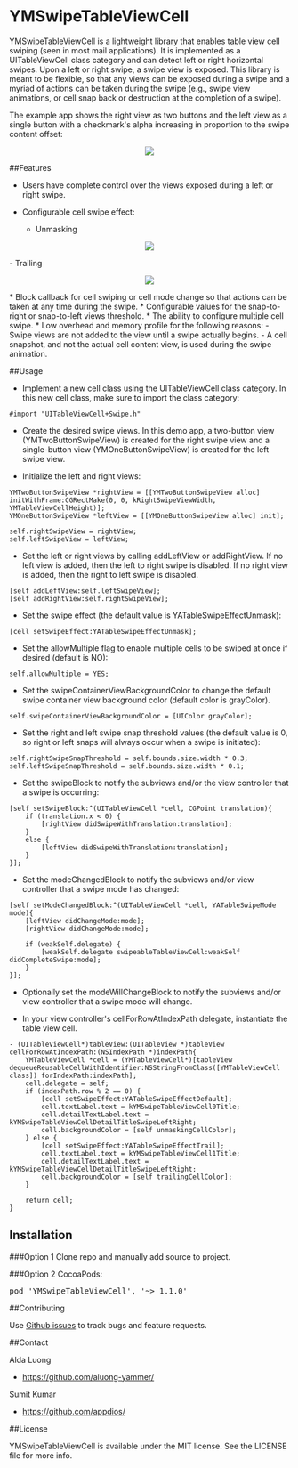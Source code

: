 YMSwipeTableViewCell
===============

YMSwipeTableViewCell is a lightweight library that enables table view cell swiping (seen in most mail applications). It is implemented as a UITableViewCell class category and can detect left or right horizontal swipes. Upon a left or right swipe, a swipe view is exposed. This library is meant to be flexible, so that any views can be exposed during a swipe and a myriad of actions can be taken during the swipe (e.g., swipe view animations, or cell snap back or destruction at the completion of a swipe). 

The example app shows the right view as two buttons and the left view as a single button with a checkmark's alpha increasing in proportion to the swipe content offset:
                            
<p align="center"><img src="https://github.com/aluong-yammer/YMSwipeTableViewCell/blob/master/github-assets/YMSwipeTableViewCellSampleApp.gif?raw=true"/></p>

##Features

* Users have complete control over the views exposed during a left or right swipe.

* Configurable cell swipe effect:
    - Unmasking 
<p align="center"><img src="https://github.com/aluong-yammer/YMSwipeTableViewCell/blob/master/github-assets/YMSwipeTableViewCellUnmaskingSync.gif?raw=true"/></p>
    - Trailing
<p align="center"><img src="https://github.com/aluong-yammer/YMSwipeTableViewCell/blob/master/github-assets/YMSwipeTableViewCellTrailingSync.gif?raw=true"/></p>
* Block callback for cell swiping or cell mode change so that actions can be taken at any time during the swipe.
* Configurable values for the snap-to-right or snap-to-left views threshold.
* The ability to configure multiple cell swipe.
* Low overhead and memory profile for the following reasons:
    - Swipe views are not added to the view until a swipe actually begins.
    - A cell snapshot, and not the actual cell content view, is used during the swipe animation.

##Usage

* Implement a new cell class using the UITableViewCell class category. In this new cell class, make sure to import the class category:

```objc
#import "UITableViewCell+Swipe.h"
```
* Create the desired swipe views. In this demo app, a two-button view (YMTwoButtonSwipeView) is created for the right swipe view and a single-button view (YMOneButtonSwipeView) is created for the left swipe view. 

* Initialize the left and right views:

```objc
YMTwoButtonSwipeView *rightView = [[YMTwoButtonSwipeView alloc] initWithFrame:CGRectMake(0, 0, kRightSwipeViewWidth, YMTableViewCellHeight)];
YMOneButtonSwipeView *leftView = [[YMOneButtonSwipeView alloc] init];

self.rightSwipeView = rightView;
self.leftSwipeView = leftView;
```

* Set the left or right views by calling addLeftView or addRightView. If no left view is added, then the left to right swipe is disabled. If no right view is added, then the right to left swipe is disabled.

```objc
[self addLeftView:self.leftSwipeView];
[self addRightView:self.rightSwipeView];
```

* Set the swipe effect (the default value is YATableSwipeEffectUnmask):

```objc
[cell setSwipeEffect:YATableSwipeEffectUnmask];
```

* Set the allowMultiple flag to enable multiple cells to be swiped at once if desired (default is NO):

```objc
self.allowMultiple = YES;
```

* Set the swipeContainerViewBackgroundColor to change the default swipe container view background color (default color is grayColor).

```objc
self.swipeContainerViewBackgroundColor = [UIColor grayColor];
```

* Set the right and left swipe snap threshold values (the default value is 0, so right or left snaps will always occur when a swipe is initiated):

```objc
self.rightSwipeSnapThreshold = self.bounds.size.width * 0.3;
self.leftSwipeSnapThreshold = self.bounds.size.width * 0.1;
```

* Set the swipeBlock to notify the subviews and/or the view controller that a swipe is occurring:

```objc
[self setSwipeBlock:^(UITableViewCell *cell, CGPoint translation){
    if (translation.x < 0) {
        [rightView didSwipeWithTranslation:translation];
    }
    else {
        [leftView didSwipeWithTranslation:translation];
    }
}];
```

* Set the modeChangedBlock to notify the subviews and/or view controller that a swipe mode has changed:

```objc
[self setModeChangedBlock:^(UITableViewCell *cell, YATableSwipeMode mode){
    [leftView didChangeMode:mode];
    [rightView didChangeMode:mode];
    
    if (weakSelf.delegate) {
        [weakSelf.delegate swipeableTableViewCell:weakSelf didCompleteSwipe:mode];
    }
}];
```

* Optionally set the modeWillChangeBlock to notify the subviews and/or view controller that a swipe mode will change.

* In your view controller's cellForRowAtIndexPath delegate, instantiate the table view cell.

```objc
- (UITableViewCell*)tableView:(UITableView *)tableView cellForRowAtIndexPath:(NSIndexPath *)indexPath{
    YMTableViewCell *cell = (YMTableViewCell*)[tableView dequeueReusableCellWithIdentifier:NSStringFromClass([YMTableViewCell class]) forIndexPath:indexPath];
    cell.delegate = self;
    if (indexPath.row % 2 == 0) {
        [cell setSwipeEffect:YATableSwipeEffectDefault];
        cell.textLabel.text = kYMSwipeTableViewCell0Title;
        cell.detailTextLabel.text = kYMSwipeTableViewCellDetailTitleSwipeLeftRight;
        cell.backgroundColor = [self unmaskingCellColor];
    } else {
        [cell setSwipeEffect:YATableSwipeEffectTrail];
        cell.textLabel.text = kYMSwipeTableViewCell1Title;
        cell.detailTextLabel.text = kYMSwipeTableViewCellDetailTitleSwipeLeftRight;
        cell.backgroundColor = [self trailingCellColor];
    }

    return cell;
}
```

## Installation
###Option 1
Clone repo and manually add source to project. 

###Option 2 
CocoaPods:
<pre>pod 'YMSwipeTableViewCell', '~> 1.1.0'</pre>

##Contributing

Use [Github issues](https://github.com/aluong-yammer/YMSwipeTableViewCell/issues) to track bugs and feature requests.

##Contact

Alda Luong
- https://github.com/aluong-yammer/

Sumit Kumar
- https://github.com/appdios/

##License

YMSwipeTableViewCell is available under the MIT license. See the LICENSE file for more info.





